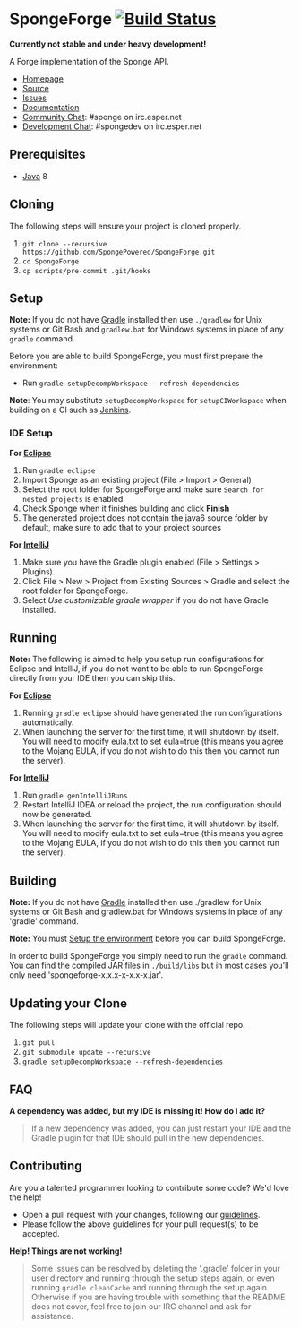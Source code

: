 SpongeForge [![Build Status](https://travis-ci.org/SpongePowered/SpongeForge.svg?branch=master)](https://travis-ci.org/SpongePowered/SpongeForge)
=============

**Currently not stable and under heavy development!**

A Forge implementation of the Sponge API.

* [Homepage]
* [Source]
* [Issues]
* [Documentation]
* [Community Chat]: #sponge on irc.esper.net
* [Development Chat]: #spongedev on irc.esper.net

## Prerequisites
* [Java] 8

## Cloning
The following steps will ensure your project is cloned properly.

1. `git clone --recursive https://github.com/SpongePowered/SpongeForge.git`
2. `cd SpongeForge`
3. `cp scripts/pre-commit .git/hooks`

## Setup
__Note:__ If you do not have [Gradle] installed then use `./gradlew` for Unix systems or Git Bash and `gradlew.bat` for Windows systems in place of any `gradle` command.

Before you are able to build SpongeForge, you must first prepare the environment:

  - Run `gradle setupDecompWorkspace --refresh-dependencies`

**Note**: You may substitute `setupDecompWorkspace` for `setupCIWorkspace` when building on a CI such as [Jenkins].

### IDE Setup
__For [Eclipse]__
  1. Run `gradle eclipse`
  2. Import Sponge as an existing project (File > Import > General)
  3. Select the root folder for SpongeForge and make sure `Search for nested projects` is enabled
  4. Check Sponge when it finishes building and click **Finish**
  5. The generated project does not contain the java6 source folder by default, make sure to add that to your project sources

__For [IntelliJ]__
  1. Make sure you have the Gradle plugin enabled (File > Settings > Plugins).  
  2. Click File > New > Project from Existing Sources > Gradle and select the root folder for SpongeForge.
  3. Select _Use customizable gradle wrapper_ if you do not have Gradle installed.

## Running
__Note:__ The following is aimed to help you setup run configurations for Eclipse and IntelliJ, if you do not want to be able to run SpongeForge directly from your IDE then you can skip this.

__For [Eclipse]__ 
  1. Running `gradle eclipse` should have generated the run configurations automatically.
  2. When launching the server for the first time, it will shutdown by itself. You will need to modify eula.txt to set eula=true (this means you agree to the Mojang EULA, if you do not wish to do this then you cannot run the server).

__For [IntelliJ]__
  1. Run `gradle genIntelliJRuns`
  2. Restart IntelliJ IDEA or reload the project, the run configuration should now be generated.
  3. When launching the server for the first time, it will shutdown by itself. You will need to modify eula.txt to set eula=true (this means you agree to the Mojang EULA, if you do not wish to do this then you cannot run the server).

## Building
__Note:__ If you do not have [Gradle] installed then use ./gradlew for Unix systems or Git Bash and gradlew.bat for Windows systems in place of any 'gradle' command.

__Note:__ You must [Setup the environment](#setup) before you can build SpongeForge.

In order to build SpongeForge you simply need to run the `gradle` command. You can find the compiled JAR files in `./build/libs` but in most cases
you'll only need 'spongeforge-x.x.x-x-x.x-x.jar'.

## Updating your Clone
The following steps will update your clone with the official repo.

1. `git pull`
2. `git submodule update --recursive`
3. `gradle setupDecompWorkspace --refresh-dependencies`

## FAQ
__A dependency was added, but my IDE is missing it! How do I add it?__
>If a new dependency was added, you can just restart your IDE and the Gradle plugin for that IDE should pull in the new dependencies.

## Contributing
Are you a talented programmer looking to contribute some code? We'd love the help!
* Open a pull request with your changes, following our [guidelines](CONTRIBUTING.md).
* Please follow the above guidelines for your pull request(s) to be accepted.

__Help! Things are not working!__
>Some issues can be resolved by deleting the '.gradle' folder in your user directory and running through the setup steps again, or even running `gradle cleanCache` and running through the setup again. Otherwise if you are having trouble with something that the README does not cover, feel free to join our IRC channel and ask for assistance.

[Eclipse]: https://eclipse.org/
[Gradle]: https://gradle.org/
[Homepage]: https://spongepowered.org/
[IntelliJ]: http://www.jetbrains.com/idea/
[Issues]: https://github.com/SpongePowered/Sponge/issues
[Documentation]: https://docs.spongepowered.org/
[Java]: http://java.oracle.com/
[Source]: https://github.com/SpongePowered/Sponge/
[MIT License]: http://www.tldrlegal.com/license/mit-license
[Community Chat]: https://webchat.esper.net/?channels=sponge
[Development Chat]: https://webchat.esper.net/?channels=spongedev
[Jenkins]: https://jenkins-ci.org/
